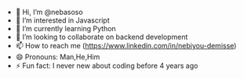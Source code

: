 - 👋 Hi, I’m @nebasoso
- 👀 I’m interested in Javascript
- 🌱 I’m currently learning Python
- 💞️ I’m looking to collaborate on backend development
- 📫 How to reach me (https://www.linkedin.com/in/nebiyou-demisse)
- 😄 Pronouns: Man,He,Him
- ⚡ Fun fact: I never new about coding before 4 years ago

<!---
nebasoso/nebasoso is a ✨ special ✨ repository because its `README.md` (this file) appears on your GitHub profile.
You can click the Preview link to take a look at your changes.
--->
